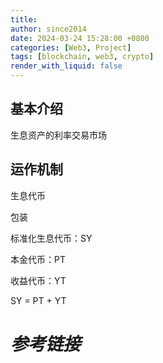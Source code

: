 ```yaml
---
title: 
author: since2014
date: 2024-03-24 15:28:00 +0800
categories: [Web3, Project]
tags: [blockchain, web3, crypto]
render_with_liquid: false
---
```


## 基本介绍

生息资产的利率交易市场

## 运作机制

生息代币

包装

标准化生息代币：SY

本金代币：PT

收益代币：YT

SY = PT + YT



# *参考链接*


